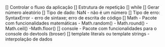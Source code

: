 [] Controlar o fluxo da aplicação
[] Estrutura de repetição
    [] while
[] Gerar número aleatório
[] Tipo de dado: NaN
    - não é um número
[] Tipo de erro: SyntaxError
    - erro de sintaxe; erro de escrita de código
[] Math
    - Pacote com funcionalidades matemáticas
    - Math.random()
    - Math.round() - Math.ceil() -Math.floor()
[] console
    - Pacote com funcionalidades para o console do devtools (broser)
[] template literals ou template strings
    - interpolação de dados
